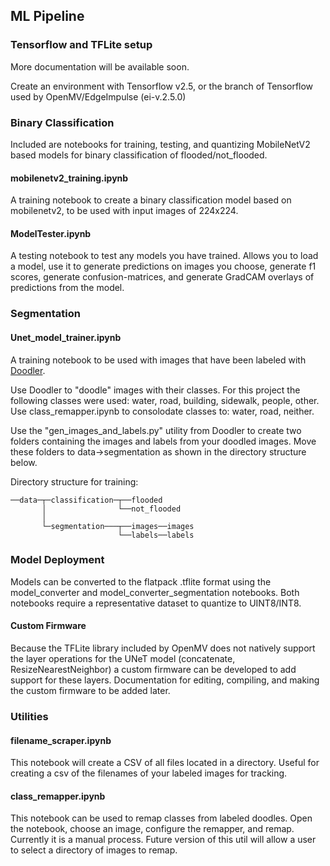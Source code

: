 ## ML Pipeline

### Tensorflow and TFLite setup
More documentation will be available soon.

Create an environment with Tensorflow v2.5, or the branch of Tensorflow used by OpenMV/EdgeImpulse (ei-v.2.5.0)

### Binary Classification

Included are notebooks for training, testing, and quantizing MobileNetV2 based models for binary classification of flooded/not_flooded.

#### mobilenetv2_training.ipynb
A training notebook to create a binary classification model based on mobilenetv2, to be used with input images of 224x224. 

#### ModelTester.ipynb
A testing notebook to test any models you have trained. Allows you to load a model, use it to generate predictions on images you choose, generate f1 scores, generate confusion-matrices, and generate GradCAM overlays of predictions from the model.

### Segmentation

#### Unet_model_trainer.ipynb
A training notebook to be used with images that have been labeled with [Doodler](https://github.com/Doodleverse/dash_doodler).

Use Doodler to "doodle" images with their classes. For this project the following classes were used: water, road, building, sidewalk, people, other. Use class_remapper.ipynb to consolodate classes to: water, road, neither. 

Use the "gen_images_and_labels.py" utility from Doodler to create two folders containing the images and labels from your doodled images. Move these folders to data->segmentation as shown in the directory structure below.

Directory structure for training:
```
──data─┬─classification─┬──flooded
       │                └──not_flooded
       │
       └─segmentation───┬──images──images
                        └──labels──labels
```

### Model Deployment

Models can be converted to the flatpack .tflite format using the model_converter and model_converter_segmentation notebooks.
Both notebooks require a representative dataset to quantize to UINT8/INT8. 

#### Custom Firmware
Because the TFLite library included by OpenMV does not natively support the layer operations for the UNeT model (concatenate, ResizeNearestNeighbor) a custom firmware can be developed to add support for these layers. 
Documentation for editing, compiling, and making the custom firmware to be added later.

### Utilities

#### filename_scraper.ipynb
This notebook will create a CSV of all files located in a directory. Useful for creating a csv of the filenames of your labeled images for tracking.

#### class_remapper.ipynb
This notebook can be used to remap classes from labeled doodles. Open the notebook, choose an image, configure the remapper, and remap.
Currently it is a manual process. Future version of this util will allow a user to select a directory of images to remap.

